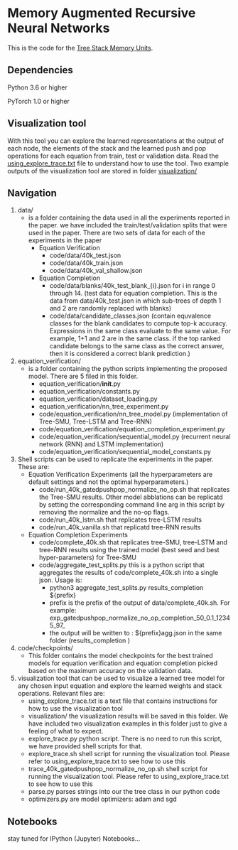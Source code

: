 # Memory Augmented Recursive Neural Networks

This is the code for the [Tree Stack Memory Units](https://arxiv.org/abs/1911.01545).

## Dependencies
Python 3.6 or higher

PyTorch 1.0 or higher

## Visualization tool
With this tool you can explore the learned representations at the output of each node, the elements of the stack and the learned push and pop operations for each equation from train, test or validation data. Read the [using_explore_trace.txt](https://github.com/ForoughA/recursiveMemNet/blob/master/using_explore_trace.txt) file to understand how to use the tool. Two example outputs of the visualization tool are stored in folder [visualization/](https://github.com/ForoughA/recursiveMemNet/tree/master/visualization)

## Navigation
1. data/ 
    * is a folder containing the data used in all the experiments reported in the paper. we have included the train/test/validation splits that were used in the paper. There are two sets of data for each of the experiments in the paper
        - Equation Verification
            - code/data/40k_test.json 
            - code/data/40k_train.json
            - code/data/40k_val_shallow.json
        - Equation Completion
            - code/data/blanks/40k_test_blank_{i}.json for i in range 0 through 14. (test data for equation completion. This is the data from data/40k_test.json in which sub-trees of depth 1 and 2 are randomly replaced with blanks)
            - code/data/candidate_classes.json (contain equvalence classes for the blank candidates to compute top-k accuracy. Expressions in the same class evaluate to the same value. For example, 1+1 and 2 are in the same class. if the top ranked candidate belongs to the same class as the correct answer, then it is considered a correct blank prediction.)
2. equation_verification/
    * is a folder containing the python scripts implementing the proposed model. There are 5 filed in this folder.
        - equation_verification/__init__.py
        - equation_verification/constants.py
        - equation_verification/dataset_loading.py
        - equation_verification/nn_tree_experiment.py
        - code/equation_verification/nn_tree_model.py (implementation of Tree-SMU, Tree-LSTM and Tree-RNN)
        - code/equation_verification/equation_completion_experiment.py
        - code/equation_verification/sequential_model.py (recurrent neural network (RNN) and LSTM implementation)
        - code/equation_verification/sequential_model_constants.py
3. Shell scripts can be used to replicate the experiments in the paper. These are:
    * Equation Verification Experiments (all the hyperparameters are default settings and not the optimal hyperparameters.)
        - code/run_40k_gatedpushpop_normalize_no_op.sh that replicates the Tree-SMU results. Other model abblations can be replicatd by setting the corresponding command line arg in this script by removing the normalize and the no-op flags.
        - code/run_40k_lstm.sh that replicates tree-LSTM results 
        - code/run_40k_vanilla.sh that replicatd tree-RNN results 
    * Equation Completion Experiments
        - code/complete_40k.sh that replicates tree-SMU, tree-LSTM and tree-RNN results using the trained model (best seed and best hyper-parameters) for Tree-SMU
        - code/aggregate_test_splits.py this is a python script that aggregates the results of code/complete_40k.sh into a single json. Usage is:
            * python3 aggregate_test_splits.py results_completion  ${prefix}
            * prefix is the prefix of the output of data/complete_40k.sh. For example: exp_gatedpushpop_normalize_no_op_completion_50_0.1_12345_97_
            * the output will be written to : ${prefix}agg.json in the same folder (results_completion ) 
4. code/checkpoints/ 
    * This folder contains the model checkpoints for the best trained models for equation verification and equation completion picked based on the maximum accuracy on the validation data.
5. visualization tool that can be used to visualize a learned tree model for any chosen input equation and explore the learned weights and stack operations. Relevant files are:
    - using_explore_trace.txt is a text file that contains instructions for how to use the visualization tool
    - visualization/ the visualization results will be saved in this folder. We have included two visualization examples in this folder just to give a feeling of what to expect. 
    - explore_trace.py python script. There is no need to run this script, we have provided shell scripts for that.
    - explore_trace.sh shell script for running the visualization tool. Please refer to using_explore_trace.txt to see how to use this
    - trace_40k_gatedpushpop_normalize_no_op.sh shell script for running the visualization tool. Please refer to using_explore_trace.txt to see how to use this
    - parse.py parses strings into our the tree class in our python code
    - optimizers.py are model optimizers: adam and sgd

## Notebooks
stay tuned for IPython (Jupyter) Notebooks...
